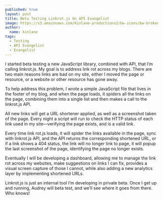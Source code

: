 ```yaml
---
published: true
layout: post
title: Beta Testing Linkrot.js On API Evangelist
image: https://s3.amazonaws.com/kinlane-productions2/bw-icons/bw-broken-chain.png
author:
  name: kinlane
tags:
  - Testing
  - API Evangelist
  - Evangelist
---
```

I started beta testing a new JavaScript library, combined with API, that I’m calling linkrot.js. My goal is to address link rot across my blogs. There are two main reasons links are bad on my site, either I moved the page or resource, or a website or other resource has gone away.

To help address this problem, I wrote a simple JavaScript file that lives in the footer of my blog, and when the page loads, it spiders all the links on the page, combining them into a single list and then makes a call to the linkrot.js API.

All new links will get a URL shortener applied, as well as a screenshot taken of the page. Every night a script will run to check the HTTP status of each link used in my site—verifying the page exists, and is a valid link.

Every time link rot.js loads, it will spider the links available in the page, sync with linkrot.js API, and the API returns the corresponding shortened URL, or if a link shows a 404 status, the link will no longer link to page, it will popup the last screenshot of the page, identifying the page no longer exists.

Eventually I will be developing a dashboard, allowing me to manage the link rot across my websites, make suggestions on links I can fix, provides a visual screen capture of those I cannot, while also adding a new analytics layer by implementing shortened URLs.

Linkrot.js is just an internal tool I’m developing in private beta. Once I get up and running, Audrey will beta test, and we’ll see where it goes from there. Who knows!